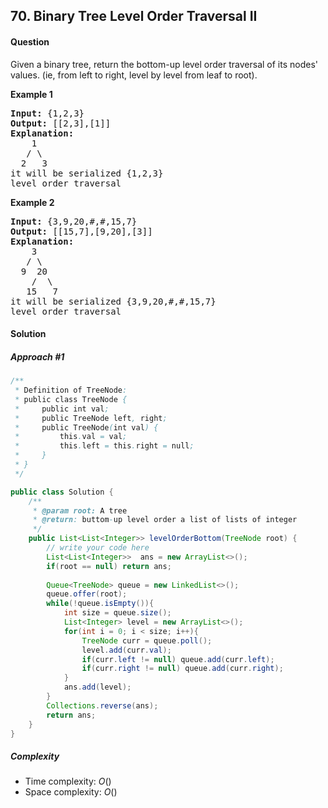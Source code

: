 ## 70. Binary Tree Level Order Traversal II
#### Question
Given a binary tree, return the bottom-up level order traversal of its nodes' values. (ie, from left to right, level by level from leaf to root).

**Example 1**
<pre>
<b>Input:</b> {1,2,3}
<b>Output:</b> [[2,3],[1]]
<b>Explanation:</b>
    1
   / \
  2   3
it will be serialized {1,2,3}
level order traversal
</pre>

**Example 2**
<pre>
<b>Input:</b> {3,9,20,#,#,15,7}
<b>Output:</b> [[15,7],[9,20],[3]]
<b>Explanation:</b>
    3
   / \
  9  20
    /  \
   15   7
it will be serialized {3,9,20,#,#,15,7}
level order traversal
</pre>

#### Solution
##### Approach #1

```java
/**
 * Definition of TreeNode:
 * public class TreeNode {
 *     public int val;
 *     public TreeNode left, right;
 *     public TreeNode(int val) {
 *         this.val = val;
 *         this.left = this.right = null;
 *     }
 * }
 */

public class Solution {
    /**
     * @param root: A tree
     * @return: buttom-up level order a list of lists of integer
     */
    public List<List<Integer>> levelOrderBottom(TreeNode root) {
        // write your code here
        List<List<Integer>>  ans = new ArrayList<>();
        if(root == null) return ans;
        
        Queue<TreeNode> queue = new LinkedList<>();
        queue.offer(root);
        while(!queue.isEmpty()){
            int size = queue.size();
            List<Integer> level = new ArrayList<>();
            for(int i = 0; i < size; i++){
                TreeNode curr = queue.poll();
                level.add(curr.val);
                if(curr.left != null) queue.add(curr.left);
                if(curr.right != null) queue.add(curr.right);
            }
            ans.add(level);
        }
        Collections.reverse(ans);
        return ans;
    }
}
```
##### Complexity

* Time complexity: $O()$
* Space complexity: $O()$